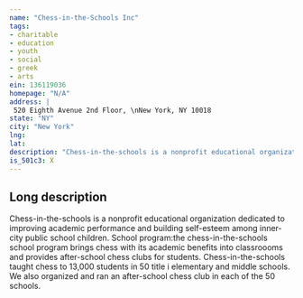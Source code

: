 ```yaml
---
name: "Chess-in-the-Schools Inc"
tags:
- charitable
- education
- youth
- social
- greek
- arts
ein: 136119036
homepage: "N/A"
address: |
 520 Eighth Avenue 2nd Floor, \nNew York, NY 10018
state: "NY"
city: "New York"
lng: 
lat: 
description: "Chess-in-the-schools is a nonprofit educational organization dedicated to improving academic performance and building self-esteem among inner-city public school children. "
is_501c3: X
---
```


## Long description

Chess-in-the-schools is a nonprofit educational organization dedicated to improving academic performance and building self-esteem among inner-city public school children. School program:the chess-in-the-schools school program brings chess with its academic benefits into classroooms and provides after-school chess clubs for students. Chess-in-the-schools taught chess to 13,000 students in 50 title i elementary and middle schools. We also organized and ran an after-school chess club in each of the 50 schools. 
